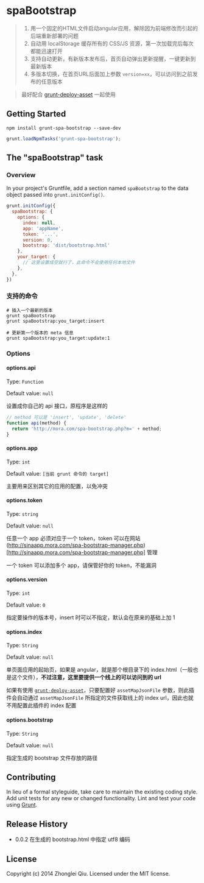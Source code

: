 # spaBootstrap

> 1. 用一个固定的HTML文件启动angular应用，解除因为前端修改而引起的后端重新部署的问题
> 2. 自动用 localStorage 缓存所有的 CSS/JS 资源，第一次加载完后每次都能迅速打开
> 3. 支持自动更新，有新版本发布后，首页自动弹出更新提醒，一键更新到最新版本
> 4. 多版本切换，在首页URL后面加上参数 `version=xx`，可以访问到之前发布的任意版本

> 最好配合 [grunt-deploy-asset](https://github.com/qiu8310/grunt-deploy-asset) 一起使用

## Getting Started

```shell
npm install grunt-spa-bootstrap --save-dev
```

```js
grunt.loadNpmTasks('grunt-spa-bootstrap');
```

## The "spaBootstrap" task

### Overview
In your project's Gruntfile, add a section named `spaBootstrap` to the data object passed into `grunt.initConfig()`.

```js
grunt.initConfig({
  spaBootstrap: {
    options: {
      index: null,
      app: 'appName',
      token: '...',
      version: 0,
      bootstrap: 'dist/bootstrap.html'
    },
    your_target: {
      // 这里设置成空就行了，此命令不会使用任何本地文件
    },
  },
})
```

### 支持的命令
```shell
# 插入一个最新的版本
grunt spaBootstrap
grunt spaBootstrap:you_target:insert

# 更新第一个版本的 meta 信息
grunt spaBootstrap:you_target:update:1  
```

### Options

#### options.api
Type: `Function`

Default value: `null`

设置成你自己的 api 接口，原程序是这样的
```js
// method 可以是 'insert', 'update', 'delete'
function api(method) {
  return 'http://mora.com/spa-bootstrap.php?m=' + method;
}
```

#### options.app
Type: `int`

Default value: `[当前 grunt 命令的 target]`

主要用来区别其它的应用的配置，以免冲突

#### options.token
Type: `string`

Default value: `null`

任意一个 app 必须对应于一个 token，token 可以在网站 (http://sinaapp.mora.com/spa-bootstrap-manager.php)[http://sinaapp.mora.com/spa-bootstrap-manager.php] 管理

一个 token 可以添加多个 app，请保管好你的 token，不能漏洞

#### options.version
Type: `int`

Default value: `0`

指定要操作的版本号，insert 时可以不指定，默认会在原来的基础上加 1

#### options.index
Type: `String`

Default value: `null`

单页面应用的起始页，如果是 angular，就是那个根目录下的 index.html（一般也是这个文件），__不过注意，这里要提供一个线上的可以访问到的 url__

如果有使用 [`grunt-deploy-asset`](https://github.com/qiu8310/grunt-deploy-asset)，只要配置好 `assetMapJsonFile` 参数，则此插件会自动通过 `assetMapJsonFile` 所指定的文件获取线上的 index url，因此也就不用配置此插件的 index 配置


#### options.bootstrap
Type: `String` 

Default value: `null`

指定生成的 bootstrap 文件存放的路径

## Contributing
In lieu of a formal styleguide, take care to maintain the existing coding style. Add unit tests for any new or changed functionality. Lint and test your code using [Grunt](http://gruntjs.com/).

## Release History

* 0.0.2   在生成的 bootstrap.html 中指定 utf8 编码

## License
Copyright (c) 2014 Zhonglei Qiu. Licensed under the MIT license.
